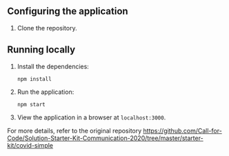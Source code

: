 ## Configuring the application

1. Clone the repository.


## Running locally

1. Install the dependencies:

    ```
    npm install
    ```

1. Run the application:

    ```
    npm start
    ```

1. View the application in a browser at `localhost:3000`.


For more details, refer to the original repository https://github.com/Call-for-Code/Solution-Starter-Kit-Communication-2020/tree/master/starter-kit/covid-simple
